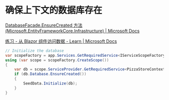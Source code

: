 # 确保上下文的数据库存在

[DatabaseFacade.EnsureCreated 方法 (Microsoft.EntityFrameworkCore.Infrastructure) | Microsoft Docs](https://docs.microsoft.com/zh-cn/dotnet/api/microsoft.entityframeworkcore.infrastructure.databasefacade.ensurecreated?view=efcore-6.0)

[练习 - 从 Blazor 组件访问数据 - Learn | Microsoft Docs](https://docs.microsoft.com/zh-cn/learn/modules/interact-with-data-blazor-web-apps/5-exercise-access-data-from-blazor-components)

```csharp
// Initialize the database
var scopeFactory = app.Services.GetRequiredService<IServiceScopeFactory>();
using (var scope = scopeFactory.CreateScope())
{
	var db = scope.ServiceProvider.GetRequiredService<PizzaStoreContext>();
	if (db.Database.EnsureCreated())
	{
		SeedData.Initialize(db);
	}
}
```
